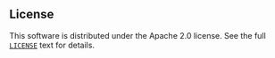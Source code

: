 ## License

This software is distributed under the Apache 2.0 license. See the full [`LICENSE`](./LICENSE) text for details.
